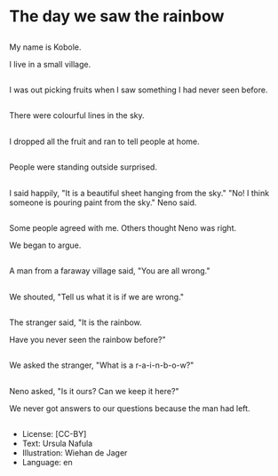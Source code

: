 # The day we saw the rainbow

##
My name is Kobole.

I live in a small village.

##
I was out picking fruits when I saw something I had never seen before.

##
There were colourful lines in the sky.

##
I dropped all the fruit and ran to tell people at home.

##
People were standing outside surprised.

##
I said happily, "It is a beautiful sheet hanging from the sky." "No! I think someone is pouring paint from the sky." Neno said.

##
Some people agreed with me. Others thought Neno was right.

We began to argue.

##
A man from a faraway village said, "You are all wrong."

##
We shouted, "Tell us what it is if we are wrong."

##
The stranger said, "It is the rainbow.

Have you never seen the rainbow before?"

##
We asked the stranger, "What is a r-a-i-n-b-o-w?"

##
Neno asked, "Is it ours? Can we keep it here?"

We never got answers to our questions because the man had left.

##
* License: [CC-BY]
* Text: Ursula Nafula
* Illustration: Wiehan de Jager
* Language: en

